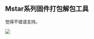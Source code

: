 Mstar系列固件打包解包工具
---------------------
觉得不错请支持。

![](https://github.com/283330601/FunTV-Mstar-series-Core-Root/blob/master/image/Reward.jpg)  
